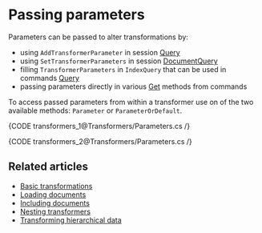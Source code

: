 # Passing parameters

Parameters can be passed to alter transformations by:

- using `AddTransformerParameter` in session [Query](../client-api/session/querying/how-to-use-transformers-in-queries)
- using `SetTransformerParameters` in session [DocumentQuery](../client-api/session/querying/lucene/how-to-use-lucene-in-queries)
- filling `TransformerParameters` in `IndexQuery` that can be used in commands [Query](../client-api/commands/transformers/how-to/transform-query-results)
- passing parameters directly in various [Get](../client-api/commands/documents/get) methods from commands

To access passed parameters from within a transformer use on of the two available methods: `Parameter` or `ParameterOrDefault`.

{CODE transformers_1@Transformers/Parameters.cs /}

{CODE transformers_2@Transformers/Parameters.cs /}

## Related articles

- [Basic transformations](../transformers/basic-transformations)
- [Loading documents](../transformers/loading-documents)
- [Including documents](../transformers/including-documents)
- [Nesting transformers](../transformers/nesting-transformers)
- [Transforming hierarchical data](../transformers/transforming-hierarchical-data)
